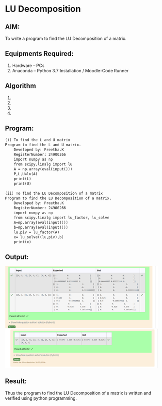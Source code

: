 # LU Decomposition 

## AIM:
To write a program to find the LU Decomposition of a matrix.

## Equipments Required:
1. Hardware – PCs
2. Anaconda – Python 3.7 Installation / Moodle-Code Runner

## Algorithm
1. 
2. 
3. 
4. 

## Program:
```
(i) To find the L and U matrix
Program to find the L and U matrix.
    Developed by: Preetha.K
    RegisterNumber: 24900266
    import numpy as np
    from scipy.linalg import lu
    A = np.array(eval(input()))
    P,L,U=lu(A)
    print(L)
    print(U)

(ii) To find the LU Decomposition of a matrix
Program to find the LU Decomposition of a matrix.
    Developed by: Preetha.K
    RegisterNumber: 24900266
    import numpy as np
    from scipy.linalg import lu_factor, lu_solve
    A=np.array(eval(input()))
    b=np.array(eval(input()))
    lu,piv = lu_factor(A)
    x= lu_solve((lu,piv),b)
    print(x)
```
## Output:
![alt text](<Screenshot 2024-12-06 222458-1.png>)
![alt text](<Screenshot 2024-12-06 222514-1.png>)


## Result:
Thus the program to find the LU Decomposition of a matrix is written and verified using python programming.

